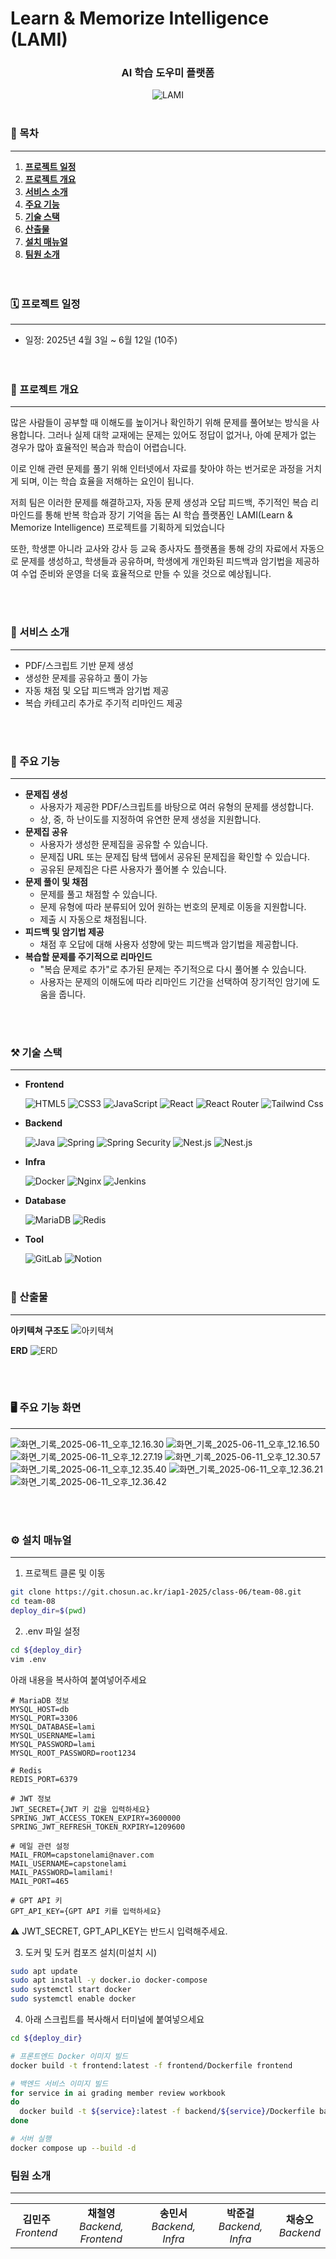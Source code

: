 #  Learn & Memorize Intelligence (LAMI)

<h3 align=center>AI 학습 도우미 플랫폼</h3>
<div style="text-align: center"><img src="./images/LAMI.png" alt="LAMI"></div>

<br>

### 📜 목차 

---

1. [**프로젝트 일정**](#1)
2. [**프로젝트 개요**](#2)
3. [**서비스 소개**](#3)
4. [**주요 기능**](#4)
5. [**기술 스택**](#5)
6. [**산출물**](#6)
7. [**설치 매뉴얼**](#7)
7. [**팀원 소개**](#8)
   <br><br><br>

<div id="1"></div>

### 🗓️ 프로젝트 일정

---

- 일정: 2025년 4월 3일 ~ 6월 12일 (10주)
  <br><br><br>

<div id="1"></div>

### 🔎 프로젝트 개요

---
많은 사람들이 공부할 때 이해도를 높이거나 확인하기 위해 문제를 풀어보는 방식을 사용합니다. 그러나 실제 대학 교재에는 문제는 있어도 정답이 없거나, 아예 문제가 없는 경우가 많아 효율적인 복습과 학습이 어렵습니다.

이로 인해 관련 문제를 풀기 위해 인터넷에서 자료를 찾아야 하는 번거로운 과정을 거치게 되며, 이는 학습 효율을 저해하는 요인이 됩니다.

저희 팀은 이러한 문제를 해결하고자, 자동 문제 생성과 오답 피드백, 주기적인 복습 리마인드를 통해 반복 학습과 장기 기억을 돕는 AI 학습 플랫폼인 LAMI(Learn & Memorize Intelligence) 프로젝트를 기획하게 되었습니다

또한, 학생뿐 아니라 교사와 강사 등 교육 종사자도 플랫폼을 통해 강의 자료에서 자동으로 문제를 생성하고, 학생들과 공유하며, 학생에게 개인화된 피드백과 암기법을 제공하여 수업 준비와 운영을 더욱 효율적으로 만들 수 있을 것으로 예상됩니다.

<br><br>

<div id="2"></div>

### 🔎 서비스 소개

---


- PDF/스크립트 기반 문제 생성
- 생성한 문제를 공유하고 풀이 가능
- 자동 채점 및 오답 피드백과 암기법 제공
- 복습 카테고리 추가로 주기적 리마인드 제공

<br><br>

<div id="3"></div>

### 🔎 주요 기능

---

- **문제집 생성**
  - 사용자가 제공한 PDF/스크립트를 바탕으로 여러 유형의 문제를 생성합니다. 
  - 상, 중, 하 난이도를 지정하여 유연한 문제 생성을 지원합니다.
- **문제집 공유**
  - 사용자가 생성한 문제집을 공유할 수 있습니다. 
  - 문제집 URL 또는 문제집 탐색 탭에서 공유된 문제집을 확인할 수 있습니다.
  - 공유된 문제집은 다른 사용자가 풀어볼 수 있습니다. 
- **문제 풀이 및 채점**
  - 문제를 풀고 채점할 수 있습니다. 
  - 문제 유형에 따라 분류되어 있어 원하는 번호의 문제로 이동을 지원합니다.
  - 제출 시 자동으로 채점됩니다. 
- **피드백 및 암기법 제공**
  - 채점 후 오답에 대해 사용자 성향에 맞는 피드백과 암기법을 제공합니다.
- **복습할 문제를 주기적으로 리마인드**
  - "복습 문제로 추가"로 추가된 문제는 주기적으로 다시 풀어볼 수 있습니다.
  - 사용자는 문제의 이해도에 따라 리마인드 기간을 선택하여 장기적인 암기에 도움을 줍니다.

<br><br>

<div id="4"></div>

### ⚒️ 기술 스택

---


- **Frontend**

  ![HTML5](https://img.shields.io/badge/HTML5-E34F26?style=for-the-badge&logo=html5&logoColor=white)
  ![CSS3](https://img.shields.io/badge/CSS3-1572B6?style=for-the-badge&logo=css3&logoColor=white)
  ![JavaScript](https://img.shields.io/badge/javascript-F7DF1E?style=for-the-badge&logo=javascript&logoColor=black)
  ![React](https://img.shields.io/badge/react-61DAFB?style=for-the-badge&logo=react&logoColor=black)
  ![React Router](https://img.shields.io/badge/React_Router-CA4245?style=for-the-badge&logo=react-router&logoColor=white)
  ![Tailwind Css](https://img.shields.io/badge/Tailwind-38B2AC?style=for-the-badge&logo=tailwind-css&logoColor=white)

- **Backend**

  ![Java](https://img.shields.io/badge/java-007396?style=for-the-badge&logo=java&logoColor=white)
  ![Spring](https://img.shields.io/badge/spring-6DB33F?style=for-the-badge&logo=spring&logoColor=white)
  ![Spring Security](https://img.shields.io/badge/spring_security-6DB33F?style=for-the-badge&logo=spring_security&logoColor=white)
  ![Nest.js](https://img.shields.io/badge/-NestJs-ea2845?style=for-the-badge&logo=nestjs&logoColor=white)
  ![Nest.js](https://img.shields.io/badge/FastAPI-005571?style=for-the-badge&logo=fastapi)
- **Infra**

  ![Docker](https://img.shields.io/badge/Docker-2496ED?style=for-the-badge&logo=docker&logoColor=white)
  ![Nginx](https://img.shields.io/badge/nginx-009639?style=for-the-badge&logo=nginx&logoColor=white)
  ![Jenkins](https://img.shields.io/badge/jenkins-D24939?style=for-the-badge&logo=jenkins&logoColor=white)

- **Database**

  ![MariaDB](https://img.shields.io/badge/MariaDB-003545?style=for-the-badge&logo=mariadb&logoColor=white)
  ![Redis](https://img.shields.io/badge/redis-FF4438?style=for-the-badge&logo=redis&logoColor=white)

- **Tool**

  ![GitLab](https://img.shields.io/badge/gitlab-FC6D26?style=for-the-badge&logo=gitlab&logoColor=white)
  ![Notion](https://img.shields.io/badge/notion-000000?style=for-the-badge&logo=notion&logoColor=white)
  <br><br>

<div id="5"></div>

### 📜 산출물

---


**아키텍쳐 구조도**
![아키텍쳐](images/Architecture.png)

**ERD**
![ERD](images/erd.png)

<br><br>

<div id="6"></div>

### 🖥️ 주요 기능 화면

---


![화면_기록_2025-06-11_오후_12.16.30](/uploads/6e687ba5e79010c09826230022a51b20/화면_기록_2025-06-11_오후_12.16.30.gif)
![화면_기록_2025-06-11_오후_12.16.50](/uploads/3d3a9d2f537956600dc5f0e8d5e7f59c/화면_기록_2025-06-11_오후_12.16.50.gif)
![화면_기록_2025-06-11_오후_12.27.19](/uploads/1d321a8755d8a9ac2ab107bdefb4b058/화면_기록_2025-06-11_오후_12.27.19.gif)
![화면_기록_2025-06-11_오후_12.30.57](/uploads/24116dfaaf643ec66ec2916a89f8fe7c/화면_기록_2025-06-11_오후_12.30.57.gif)
![화면_기록_2025-06-11_오후_12.35.40](/uploads/a6324463299fd277d1d46c080dc00122/화면_기록_2025-06-11_오후_12.35.40.gif)
![화면_기록_2025-06-11_오후_12.36.21](/uploads/c47e3489d0c7f60be1a0465b71d6c04c/화면_기록_2025-06-11_오후_12.36.21.gif)
![화면_기록_2025-06-11_오후_12.36.42](/uploads/6efbceb16d055b93e6710ddf11f37a37/화면_기록_2025-06-11_오후_12.36.42.gif)

<br><br>

<div id="7"></div>

### ⚙️ 설치 매뉴얼
---
1. 프로젝트 클론 및 이동
```sh
git clone https://git.chosun.ac.kr/iap1-2025/class-06/team-08.git
cd team-08
deploy_dir=$(pwd)
```


2. .env 파일 설정
```sh
cd ${deploy_dir}
vim .env
```
아래 내용을 복사하여 붙여넣어주세요
```
# MariaDB 정보
MYSQL_HOST=db
MYSQL_PORT=3306
MYSQL_DATABASE=lami
MYSQL_USERNAME=lami
MYSQL_PASSWORD=lami
MYSQL_ROOT_PASSWORD=root1234

# Redis
REDIS_PORT=6379

# JWT 정보
JWT_SECRET={JWT 키 값을 입력하세요}
SPRING_JWT_ACCESS_TOKEN_EXPIRY=3600000
SPRING_JWT_REFRESH_TOKEN_RXPIRY=1209600

# 메일 관련 설정
MAIL_FROM=capstonelami@naver.com
MAIL_USERNAME=capstonelami
MAIL_PASSWORD=lamilami!
MAIL_PORT=465

# GPT API 키
GPT_API_KEY={GPT API 키를 입력하세요}
```
⚠️ JWT_SECRET, GPT_API_KEY는 반드시 입력해주세요.

3. 도커 및 도커 컴포즈 설치(미설치 시)
``` sh
sudo apt update
sudo apt install -y docker.io docker-compose
sudo systemctl start docker
sudo systemctl enable docker
```
4. 아래 스크립트를 복사해서 터미널에 붙여넣으세요
```sh
cd ${deploy_dir}

# 프론트엔드 Docker 이미지 빌드
docker build -t frontend:latest -f frontend/Dockerfile frontend

# 백엔드 서비스 이미지 빌드
for service in ai grading member review workbook
do
  docker build -t ${service}:latest -f backend/${service}/Dockerfile backend/${service}
done

# 서버 실행
docker compose up --build -d
```




<div id="8"></div>

### 팀원 소개

---

<table>
  <tr>
    <td align="center">
      <b>김민주</b><br />
      <i>Frontend</i>
    </td>
    <td align="center">
      <b>채철영</b><br />
      <i>Backend, Frontend</i>
    </td>
    <td align="center">
      <b>송민서</b><br />
      <i>Backend, Infra</i>
    </td>
    <td align="center">
      <b>박준걸</b><br />
      <i>Backend, Infra</i>
    </td>
    <td align="center">
      <b>채승오</b><br />
      <i>Backend</i>
    </td>
  </tr>
</table>
